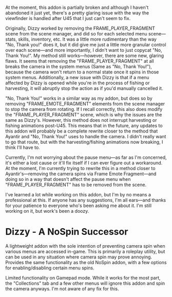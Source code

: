 At the moment, this addon is partially broken and although I haven't abandoned it just yet, there's a pretty glaring issue with the way the viewfinder is handled after U45 that I just can't seem to fix.

Originally, Dizzy worked by removing the FRAME_PLAYER_FRAGMENT scene from the scene manager, and did so for each selected menu scene—stats, skills, inventory, etc. It was a little more rudimentary than the way "No, Thank you!" does it, but it did give me just a little more granular control over each scene—and more importantly, I didn't want to just copycat "No, Thank You!". My method still works—however, there are some new, glaring flaws. It seems that removing the "FRAME_PLAYER_FRAGMENT" at all breaks the camera in the system menus (Same as "No, Thank You!"), because the camera won't return to a normal state once it spins in those system menus. Additionally, a new issue with Dizzy is that if a menu affected by Dizzy is opened while you're in the process of fishing or harvesting, it will abruptly stop the action as if you'd manually cancelled it.

"No, Thank You!" works in a similar way as my addon, but does so by removing "FRAME_EMOTE_FRAGMENT" elements from the scene manager to stop the camera from rotating. If I recall correctly, this also does modify the "FRAME_PLAYER_FRAGMENT" scene, which is why the issues are the same as Dizzy's. However, this method does not interrupt harvesting or fishing animations post-U45. This means that in the future, any updates to this addon will probably be a complete rewrite closer to the method that Ayantir and "No, Thank You!" uses to handle the camera. I didn't really want to go that route, but with the harvesting/fishing animations now breaking, I think I'll have to.

Currently, I'm not worrying about the pause menu—as far as I'm concerned, it's either a lost cause or it'll fix itself if I can ever figure out a workaround. At the moment, I'm currently trying to rewrite this in a method closer to Ayantir's—removing the camera spins via Frame Emote Fragment—and doing so in a way that doesn't affect the pause menu when "FRAME_PLAYER_FRAGMENT" has to be removed from the scene.

I've learned a lot while working on this addon, but I'm by no means a professional at this. If anyone has any suggestions, I'm all ears—and thanks for your patience to everyone who's been asking me about it. I'm still working on it, but work's been a doozy.

# Dizzy - A NoSpin Successor
A lightweight addon with the sole intention of preventing camera spin when various menus are accessed in-game. This is primarily a roleplay utility, but can be used in any situation where camera spin may prove annoying. Provides the same functionality as the old NoSpin addon, with a few options for enabling/disabling certain menu spins.

Limited functionality on Gamepad mode. While it works for the most part, the "Collections" tab and a few other menus will ignore this addon and spin the camera anyways. I'm not aware of any fix for this.
